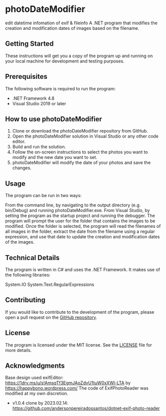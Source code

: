# photoDateModifier
edit datetime infomation of exif &amp; fileinfo 
A .NET program that modifies the creation and modification dates of images based on the filename.

## Getting Started
These instructions will get you a copy of the program up and running on your local machine for development and testing purposes.

## Prerequisites
The following software is required to run the program:

- .NET Framework 4.8
- Visual Studio 2019 or later

## How to use photoDateModifier

1. Clone or download the photoDateModifier repository from GitHub.
2. Open the photoDateModifier solution in Visual Studio or any other code editor.
3. Build and run the solution.
4. Follow the on-screen instructions to select the photos you want to modify and the new date you want to set.
5. photoDateModifier will modify the date of your photos and save the changes.

## Usage
The program can be run in two ways:

From the command line, by navigating to the output directory (e.g. bin/Debug) and running photoDateModifier.exe.
From Visual Studio, by setting the program as the startup project and running the debugger.
The program will prompt the user for the folder that contains the images to be modified. Once the folder is selected, the program will read the filenames of all images in the folder, extract the date from the filename using a regular expression, and use that date to update the creation and modification dates of the images.

## Technical Details
The program is written in C# and uses the .NET Framework. It makes use of the following libraries:

System.IO
System.Text.RegularExpressions

## Contributing
If you would like to contribute to the development of the program, please open a pull request on the [GitHub repository](httPs://https://github.com/mastergbc/photoDateModifier).

## License
The program is licensed under the MIT license. See the [LICENSE](LICENSE) file for more details.

## Acknowledgments
Base design used exifEditor: https://1drv.ms/u/s!AmsqTf3EgmJAoZdvU1tuW0xXWl-LTA by https://happybono.wordpress.com/
The code of ExifPhotoReader was modified at my own discretion.
  - v1.0.4 clone by 2023.02.14: https://github.com/andersonpereiradossantos/dotnet-exif-photo-reader
